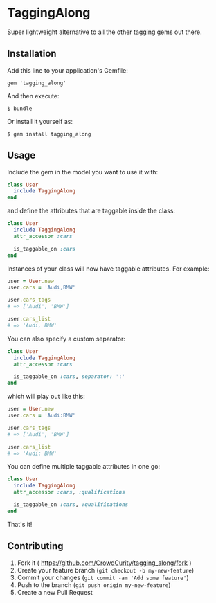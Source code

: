 # TaggingAlong

Super lightweight alternative to all the other tagging gems out there.

## Installation

Add this line to your application's Gemfile:

    gem 'tagging_along'

And then execute:

    $ bundle

Or install it yourself as:

    $ gem install tagging_along

## Usage

Include the gem in the model you want to use it with:

```ruby
class User
  include TaggingAlong
end
```

and define the attributes that are taggable inside the class:

```ruby
class User
  include TaggingAlong
  attr_accessor :cars

  is_taggable_on :cars
end
```

Instances of your class will now have taggable attributes. For example:

```ruby
user = User.new
user.cars = 'Audi,BMW'

user.cars_tags
# => ['Audi', 'BMW']

user.cars_list
# => 'Audi, BMW'
```

You can also specify a custom separator:

```ruby
class User
  include TaggingAlong
  attr_accessor :cars

  is_taggable_on :cars, separator: ':'
end
```

which will play out like this:

```ruby
user = User.new
user.cars = 'Audi:BMW'

user.cars_tags
# => ['Audi', 'BMW']

user.cars_list
# => 'Audi: BMW'
```

You can define multiple taggable attributes in one go:

```ruby
class User
  include TaggingAlong
  attr_accessor :cars, :qualifications

  is_taggable_on :cars, :qualifications
end
```

That's it!

## Contributing

1. Fork it ( https://github.com/CrowdCurity/tagging_along/fork )
2. Create your feature branch (`git checkout -b my-new-feature`)
3. Commit your changes (`git commit -am 'Add some feature'`)
4. Push to the branch (`git push origin my-new-feature`)
5. Create a new Pull Request
